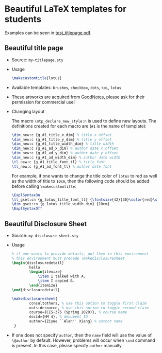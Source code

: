 # Beautiful LaTeX templates for students

Examples can be seen in [test_titlepage.pdf](./test_titlepage.pdf).

## Beautiful title page

- Source: `my-titlepage.sty`

- Usage

  ```latex
  \makecustomtitle{lotus}
  ```

- Available templates:  `brushes`, `checkbox`, `dots`, `koi`, `lotus`

- These artworks are acquired from [GoodNotes](https://www.goodnotes.com/), please ask for their permission for commercial use!

- Changing layout

  The macro `\mtp_declare_new_style:n` is used to define new layouts. The definitions created for each macro are (`#1` is the name of template):

  ```latex
  \dim_new:c {g_#1_title_x_dim} % title x offset
  \dim_new:c {g_#1_title_y_dim} % title y offset
  \dim_new:c {g_#1_title_width_dim} % title width
  \dim_new:c {g_#1_ad_x_dim} % author date x offset
  \dim_new:c {g_#1_ad_y_dim} % author date y offset
  \dim_new:c {g_#1_ad_width_dim} % author date width
  \tl_new:c {g_#1_title_font_tl} % title font
  \tl_new:c {g_#1_ad_font_tl} % author date font
  ```

  For example, if one wants to change the title color of `lotus` to red as well as the width of title to `10cm`, then the following code should be added before calling `\makecustomtitle`:

  ```latex
  \ExplSyntaxOn
  \tl_gset:cn {g_lotus_title_font_tl} {\fontsize{42}{30}\color{red}\scshape}
  \dim_gset:cn {g_lotus_title_width_dim} {10cm}
  \ExplSyntaxOff
  ```

  

## Beautiful Disclosure Sheet

- Source: `my-disclosure-sheet.sty`

- Usage

  ```latex
  % if one wants to provide details, put them in this environment
  % this environment must precede \makedisclosuresheet
  \begin{disclosuredetail}
          hello
          \begin{itemize}
              \item I talked with A.
              \item I copied B.
          \end{itemize}
  \end{disclosuredetail}
  
  \makedisclosuresheet{
          consultothers, % use this option to toggle first claim
          outsidesource, % use this option to toggle second claim
          course={CIS-375 (Spring 2020)}, % course name
          docid={HM 4}, % document ID
          author={Ziyue ``Alan'' Xiang} % author name
   }
  ```

- If one does not specify `author`, then the `name` field will use the value of `\@author` by default. However, problems will occur when `\and` command is present. In this case, please specify `author` manually.


